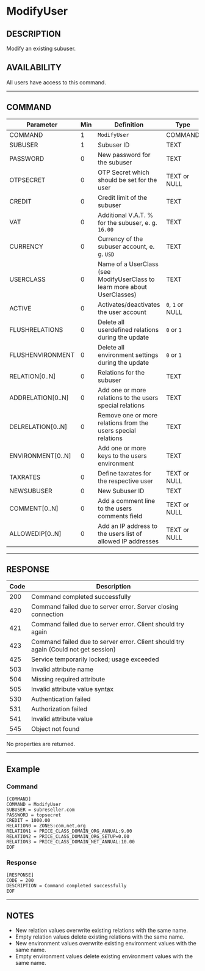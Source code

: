 # ModifyUser

## DESCRIPTION
Modify an existing subuser.

## AVAILABILITY
All users have access to this command.

----
## COMMAND

Parameter | Min | Definition | Type
---- | ---- | ---- | ----
COMMAND | 1 | `ModifyUser` | COMMAND
SUBUSER | 1 | Subuser ID | TEXT
PASSWORD | 0 | New password for the subuser | TEXT
OTPSECRET | 0 | OTP Secret which should be set for the user | TEXT or NULL
CREDIT | 0 | Credit limit of the subuser | TEXT
VAT | 0 | Additional V.A.T. % for the subuser, e. g. `16.00` | TEXT
CURRENCY | 0 | Currency of the subuser account, e. g. `USD` | TEXT
USERCLASS | 0 | Name of a UserClass (see ModifyUserClass to learn more about UserClasses) | TEXT
ACTIVE | 0 | Activates/deactivates the user account | `0`, `1` or NULL
FLUSHRELATIONS | 0 | Delete all userdefined relations during the update | `0` or `1`
FLUSHENVIRONMENT | 0 | Delete all environment settings during the update | `0` or `1`
RELATION[0..N] | 0 | Relations for the subuser | TEXT
ADDRELATION[0..N] | 0 | Add one or more relations to the users special relations | TEXT
DELRELATION[0..N] | 0 | Remove one or more relations from the users special relations | TEXT
ENVIRONMENT[0..N] | 0 | Add one or more keys to the users environment | TEXT
TAXRATES | 0 | Define taxrates for the respective user | TEXT or NULL
NEWSUBUSER | 0 | New Subuser ID | TEXT
COMMENT[0..N] | 0 | Add a comment line to the users comments field | TEXT or NULL
ALLOWEDIP[0..N] | 0 | Add an IP address to the users list of allowed IP addresses | TEXT or NULL

----
## RESPONSE

Code | Description
---- | ----
200 | Command completed successfully
420 | Command failed due to server error. Server closing connection
421 | Command failed due to server error. Client should try again
423 | Command failed due to server error. Client should try again (Could not get session)
425 | Service temporarily locked; usage exceeded
503 | Invalid attribute name
504 | Missing required attribute
505 | Invalid attribute value syntax
530 | Authentication failed
531 | Authorization failed
541 | Invalid attribute value
545 | Object not found

No properties are returned.

----
## Example

### Command

```
[COMMAND]
COMMAND = ModifyUser
SUBUSER = subreseller.com
PASSWORD = topsecret
CREDIT = 1000.00
RELATION0 = ZONES:com,net,org
RELATION1 = PRICE_CLASS_DOMAIN_ORG_ANNUAL:9.00
RELATION2 = PRICE_CLASS_DOMAIN_ORG_SETUP=0.00
RELATION3 = PRICE_CLASS_DOMAIN_NET_ANNUAL:10.00
EOF
```
### Response

```
[RESPONSE]
CODE = 200
DESCRIPTION = Command completed successfully
EOF
```

----
## NOTES
* New relation values overwrite existing relations with the same name.
* Empty relation values delete existing relations with the same name.
* New environment values overwrite existing environment values with the same name.
* Empty environment values delete existing environment values with the same name.
